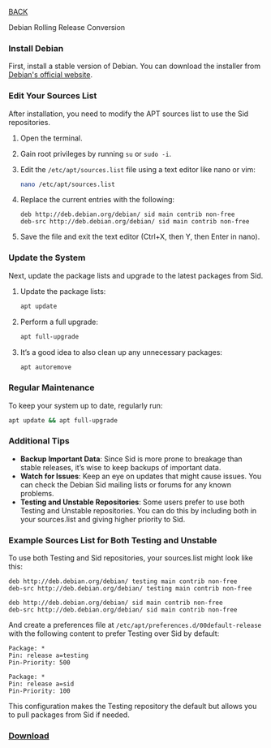 
[BACK](..)

Debian Rolling Release Conversion

### Install Debian
First, install a stable version of Debian. You can download the installer from [Debian's official website](https://www.debian.org/distrib/).

### Edit Your Sources List
After installation, you need to modify the APT sources list to use the Sid repositories.

1. Open the terminal.
2. Gain root privileges by running `su` or `sudo -i`.
3. Edit the `/etc/apt/sources.list` file using a text editor like nano or vim:

   ```sh
   nano /etc/apt/sources.list
   ```

4. Replace the current entries with the following:

   ```plaintext
   deb http://deb.debian.org/debian/ sid main contrib non-free
   deb-src http://deb.debian.org/debian/ sid main contrib non-free
   ```

5. Save the file and exit the text editor (Ctrl+X, then Y, then Enter in nano).

### Update the System

Next, update the package lists and upgrade to the latest packages from Sid.

1. Update the package lists:

   ```sh
   apt update
   ```

2. Perform a full upgrade:

   ```sh
   apt full-upgrade
   ```

3. It’s a good idea to also clean up any unnecessary packages:

   ```sh
   apt autoremove
   ```

### Regular Maintenance

To keep your system up to date, regularly run:

```sh
apt update && apt full-upgrade
```

### Additional Tips

- **Backup Important Data**: Since Sid is more prone to breakage than stable releases, it’s wise to keep backups of important data.
- **Watch for Issues**: Keep an eye on updates that might cause issues. You can check the Debian Sid mailing lists or forums for any known problems.
- **Testing and Unstable Repositories**: Some users prefer to use both Testing and Unstable repositories. You can do this by including both in your sources.list and giving higher priority to Sid.

### Example Sources List for Both Testing and Unstable

To use both Testing and Sid repositories, your sources.list might look like this:

```plaintext
deb http://deb.debian.org/debian/ testing main contrib non-free
deb-src http://deb.debian.org/debian/ testing main contrib non-free

deb http://deb.debian.org/debian/ sid main contrib non-free
deb-src http://deb.debian.org/debian/ sid main contrib non-free
```

And create a preferences file at `/etc/apt/preferences.d/00default-release` with the following content to prefer Testing over Sid by default:

```plaintext
Package: *
Pin: release a=testing
Pin-Priority: 500

Package: *
Pin: release a=sid
Pin-Priority: 100
```

This configuration makes the Testing repository the default but allows you to pull packages from Sid if needed.

### [Download](./dl/debian-rolling-release.sh)